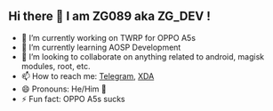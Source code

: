 ## Hi there 👋 I am ZG089 aka ZG_DEV !


- 🔭 I’m currently working on TWRP for OPPO A5s
- 🌱 I’m currently learning AOSP Development
- 👯 I’m looking to collaborate on anything related to android, magisk modules, root, etc.
- 📫 How to reach me: [Telegram](t.me/zgx_dev), [XDA](https://xdaforums.com/m/zg089.11432109/)
- 😄 Pronouns: He/Him 🧑
- ⚡ Fun fact: OPPO A5s sucks
